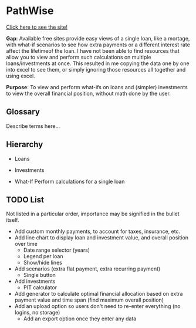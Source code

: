 # PathWise

[Click here to see the site!](https://bberardi.github.io/finance-calculator/)

**Gap**: Available free sites provide easy views of a single loan, like a mortage, with what-if scenarios to see how extra payments or a different interest rate affect the lifetimeof the loan. I have not been able to find resources that allow you to view and perform such calculations on multiple loans/investments at once. This resulted in me copying the data one by one into excel to see them, or simply ignoring those resources all together and using excel.

**Purpose**: To view and perform what-ifs on loans and (simpler) investments to view the overall financial position, without math done by the user.

## Glossary

Describe terms here...

## Hierarchy

- Loans
- Investments

- What-If
  Perform calculations for a single loan

## TODO List

Not listed in a particular order, importance may be signified in the bullet itself.

- Add custom monthly payments, to account for taxes, insurance, etc.
- Add line chart to display loan and investment value, and overall position over time
  - Date range selector (years)
  - Legend per loan
  - Show/hide lines
- Add scenarios (extra flat payment, extra recurring payment)
  - Single button
- Add investments
  - PIT calculator
- Add generator to calculate optimal financial allocation based on extra payment value and time span (find maximum overall position)
- Add an upload option so users don't need to re-enter everything (no logins, no storage)
  - Add an export option once they enter any data
